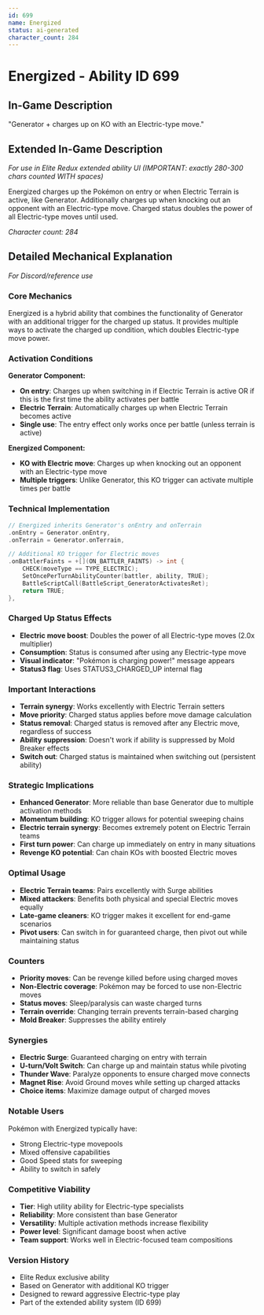 ```yaml
---
id: 699
name: Energized
status: ai-generated
character_count: 284
---
```


# Energized - Ability ID 699

## In-Game Description
"Generator + charges up on KO with an Electric-type move."

## Extended In-Game Description
*For use in Elite Redux extended ability UI (IMPORTANT: exactly 280-300 chars counted WITH spaces)*

Energized charges up the Pokémon on entry or when Electric Terrain is active, like Generator. Additionally charges up when knocking out an opponent with an Electric-type move. Charged status doubles the power of all Electric-type moves until used.

*Character count: 284*

## Detailed Mechanical Explanation
*For Discord/reference use*

### Core Mechanics
Energized is a hybrid ability that combines the functionality of Generator with an additional trigger for the charged up status. It provides multiple ways to activate the charged up condition, which doubles Electric-type move power.

### Activation Conditions
**Generator Component:**
- **On entry**: Charges up when switching in if Electric Terrain is active OR if this is the first time the ability activates per battle
- **Electric Terrain**: Automatically charges up when Electric Terrain becomes active
- **Single use**: The entry effect only works once per battle (unless terrain is active)

**Energized Component:**
- **KO with Electric move**: Charges up when knocking out an opponent with an Electric-type move
- **Multiple triggers**: Unlike Generator, this KO trigger can activate multiple times per battle

### Technical Implementation
```c
// Energized inherits Generator's onEntry and onTerrain
.onEntry = Generator.onEntry,
.onTerrain = Generator.onTerrain,

// Additional KO trigger for Electric moves
.onBattlerFaints = +[](ON_BATTLER_FAINTS) -> int {
    CHECK(moveType == TYPE_ELECTRIC);
    SetOncePerTurnAbilityCounter(battler, ability, TRUE);
    BattleScriptCall(BattleScript_GeneratorActivatesRet);
    return TRUE;
},
```

### Charged Up Status Effects
- **Electric move boost**: Doubles the power of all Electric-type moves (2.0x multiplier)
- **Consumption**: Status is consumed after using any Electric-type move
- **Visual indicator**: "Pokémon is charging power!" message appears
- **Status3 flag**: Uses STATUS3_CHARGED_UP internal flag

### Important Interactions
- **Terrain synergy**: Works excellently with Electric Terrain setters
- **Move priority**: Charged status applies before move damage calculation
- **Status removal**: Charged status is removed after any Electric move, regardless of success
- **Ability suppression**: Doesn't work if ability is suppressed by Mold Breaker effects
- **Switch out**: Charged status is maintained when switching out (persistent ability)

### Strategic Implications
- **Enhanced Generator**: More reliable than base Generator due to multiple activation methods
- **Momentum building**: KO trigger allows for potential sweeping chains
- **Electric terrain synergy**: Becomes extremely potent on Electric Terrain teams
- **First turn power**: Can charge up immediately on entry in many situations
- **Revenge KO potential**: Can chain KOs with boosted Electric moves

### Optimal Usage
- **Electric Terrain teams**: Pairs excellently with Surge abilities
- **Mixed attackers**: Benefits both physical and special Electric moves equally
- **Late-game cleaners**: KO trigger makes it excellent for end-game scenarios
- **Pivot users**: Can switch in for guaranteed charge, then pivot out while maintaining status

### Counters
- **Priority moves**: Can be revenge killed before using charged moves
- **Non-Electric coverage**: Pokémon may be forced to use non-Electric moves
- **Status moves**: Sleep/paralysis can waste charged turns
- **Terrain override**: Changing terrain prevents terrain-based charging
- **Mold Breaker**: Suppresses the ability entirely

### Synergies
- **Electric Surge**: Guaranteed charging on entry with terrain
- **U-turn/Volt Switch**: Can charge up and maintain status while pivoting
- **Thunder Wave**: Paralyze opponents to ensure charged move connects
- **Magnet Rise**: Avoid Ground moves while setting up charged attacks
- **Choice items**: Maximize damage output of charged moves

### Notable Users
Pokémon with Energized typically have:
- Strong Electric-type movepools
- Mixed offensive capabilities
- Good Speed stats for sweeping
- Ability to switch in safely

### Competitive Viability
- **Tier**: High utility ability for Electric-type specialists
- **Reliability**: More consistent than base Generator
- **Versatility**: Multiple activation methods increase flexibility
- **Power level**: Significant damage boost when active
- **Team support**: Works well in Electric-focused team compositions

### Version History
- Elite Redux exclusive ability
- Based on Generator with additional KO trigger
- Designed to reward aggressive Electric-type play
- Part of the extended ability system (ID 699)